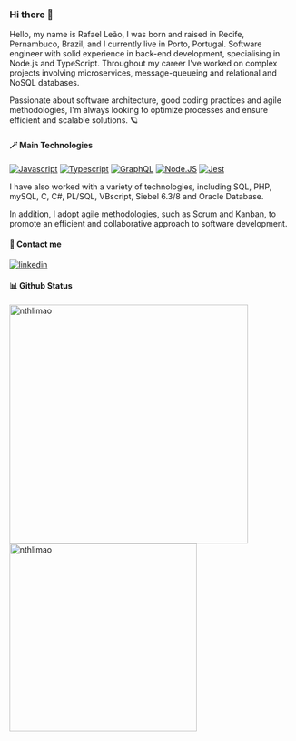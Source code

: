 ### Hi there 👋

Hello, my name is Rafael Leão, I was born and raised in Recife, Pernambuco, Brazil, and I currently live in Porto, Portugal. Software engineer with solid experience in back-end development, specialising in Node.js and TypeScript. Throughout my career I've worked on complex projects involving microservices, message-queueing and relational and NoSQL databases. 

Passionate about software architecture, good coding practices and agile methodologies, I'm always looking to optimize processes and ensure efficient and scalable solutions. 🪐

#### 🪄 Main Technologies
[![Javascript](https://img.shields.io/badge/javascript-0d1117?style=for-the-badge&logo=javascript)](https://developer.mozilla.org/en-US/docs/Web/JavaScript)
[![Typescript](https://img.shields.io/badge/Typescript-0d1117?style=for-the-badge&logo=typescript)](https://www.typescriptlang.org/)
[![GraphQL](https://img.shields.io/badge/GraphQL-0d1117?style=for-the-badge&logo=graphql&logoColor=e10098)](https://graphql.org/)
[![Node.JS](https://img.shields.io/badge/Node.JS-0d1117?style=for-the-badge&logo=nodedotjs)](https://nodejs.org/)
[![Jest](https://img.shields.io/badge/Jest-0d1117?style=for-the-badge&logo=jest&logoColor=99424f)](https://jestjs.io/)

I have also worked with a variety of technologies, including SQL, PHP, mySQL, C, C#, PL/SQL, VBscript, Siebel 6.3/8 and Oracle Database. 

In addition, I adopt agile methodologies, such as Scrum and Kanban, to promote an efficient and collaborative approach to software development.

#### 🔭 Contact me 
[![linkedin](https://img.shields.io/badge/linkedin-0A66C2?style=for-the-badge&logo=linkedin&logoColor=white)](https://www.linkedin.com/in/rafaelsilvaleao/)

#### 📊 Github Status 
<p>
  <img min-width="420px" max-width="420px" width="420px" src="https://github-readme-stats.vercel.app/api?username=rleaoinfo&show_icons=true&icon_color=29CBD8&title_color=29CBD8&bg_color=0d1117&text_color=FFFFFF&hide_border=true&locale=en" alt="nthlimao" />
  <img min-width="330px" max-width="330px" width="330px" src="https://github-readme-stats.vercel.app/api/top-langs?username=rleaoinfo&layout=compact&icon_color=29CBD8&title_color=29CBD8&bg_color=0d1117&text_color=FFFFFF&hide_border=true&locale=en" alt="nthlimao" />
 </p>

<!--
**rleaoinfo/rleaoinfo** is a ✨ _special_ ✨ repository because its `README.md` (this file) appears on your GitHub profile.

Here are some ideas to get you started:

- 🔭 I’m currently working on ...
- 🌱 I’m currently learning ...
- 👯 I’m looking to collaborate on ...
- 🤔 I’m looking for help with ...
- 💬 Ask me about ...
- 📫 How to reach me: ...
- 😄 Pronouns: ...
- ⚡ Fun fact: ...
-->
